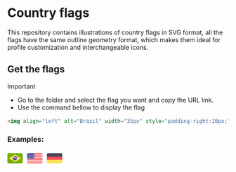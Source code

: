 # Country flags

This repository contains illustrations of country flags in SVG format, all the flags have the same outline geometry format, which makes them ideal for profile customization and interchangeable icons.

## Get the flags
> [!IMPORTANT]
> - Go to the folder  and select the flag you want and copy the URL link.
> - Use the command bellow to display the flag
> ```html
> <img align="left" alt="Brazil" width="35px" style="padding-right:10px;" src="PUT THE URL LINK OF THE FLAG HERE"/>
> ```

### Examples: 
<img align="left" alt="Brazil" width="35px" style="padding-right:10px;" src="https://github.com/Robertooo25/Country-Flags/blob/main/rectangular_flags_SVG/flag_rect_roundcorner_Brazil.svg"/>
<img align="left" alt="USA" width="35px" style="padding-right:10px;" src="https://github.com/Robertooo25/Country-Flags/blob/main/rectangular_flags_SVG/united-states-svgrepo-com.svg"/>
<img align="left" alt="Germany" width="35px" style="padding-right:10px;" src="https://github.com/Robertooo25/Country-Flags/blob/main/rectangular_flags_SVG/germany-svgrepo-com.svg"/>

[credits]: https://www.svgrepo.com/collection/international-flags-6/5
